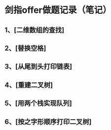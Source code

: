 
剑指offer做题记录（笔记）
======================
1、[二维数组的查找]
-----------------------
2、[替换空格]
-----------------------
3、[从尾到头打印链表]
-----------------------
4、[重建二叉树]
--------------------
5、[用两个栈实现队列]
------------------
6、[按之字形顺序打印二叉树]
-----------------------
